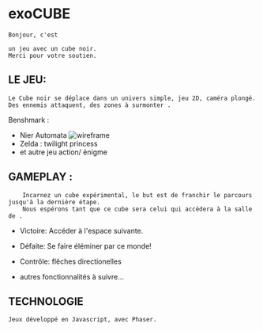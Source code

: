 # exoCUBE

    Bonjour, c'est     

    un jeu avec un cube noir.
    Merci pour votre soutien.


## LE JEU:

    Le Cube noir se déplace dans un univers simple, jeu 2D, caméra plongé. Des ennemis attaquent, des zones à surmonter .
 
 Benshmark :
  * Nier Automata
  ![wireframe](https://preview.ibb.co/mdfm3F/Sans_titre20170529103047.png "wireframe 1")
  * Zelda : twilight princess
  * et autre jeu action/ énigme  
 
## GAMEPLAY :
    
        Incarnez un cube expérimental, le but est de franchir le parcours jusqu'à la dernière étape.
        Nous espérons tant que ce cube sera celui qui accèdera à la salle de . 

  * Victoire:
      Accéder à l'espace suivante.
  * Défaite:
      Se faire éléminer par ce monde! 
    
  * Contrôle:
     flêches directionelles
   
  * autres fonctionnalités à suivre...
   

## TECHNOLOGIE
    
    Jeux développé en Javascript, avec Phaser.
